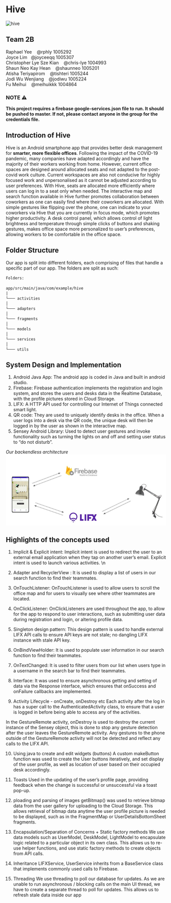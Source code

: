 # Hive
![hive](https://i.imgur.com/tbqLryV.png)

## Team 2B

Raphael Yee &nbsp;&nbsp; @rphly 1005292
<br/>
Joyce Lim&nbsp;&nbsp; @joyceeqq 1005307
<br/>
Christopher Lye Sze Kian &nbsp;&nbsp; @chris-lye 1004993
<br/>
Shaun Neo Kay Hean &nbsp;&nbsp; @shaunneo 1005201
<br/>
Atisha Teriyapirom &nbsp;&nbsp; @tishteri 1005244
<br/>
Jodi Wu Wenjiang &nbsp;&nbsp; @jodiwu 1005224
<br/>
Fu Meihui &nbsp;&nbsp; @meihuikkk 1004864
<br/>


### NOTE ⚠️
<b>This project requires a firebase google-services.json file to run. It should be pushed to master. If not, please contact anyone in the group for the credentials file.</b>

## Introduction of Hive
Hive is an Android smartphone app that provides better desk management for <b>smarter, more flexible offices</b>. Following the impact of the COVID-19 pandemic, many companies have adapted accordingly and have the majority of their workers working from home. However, current office spaces are designed around allocated seats and not adapted to the post-covid work culture. Current workspaces are also not conducive for highly focused work and unpersonalised as it cannot be adjusted according to user preferences. With Hive, seats are allocated more efficiently where users can log in to a seat only when needed. The interactive map and search function available in Hive further promotes collaboration between coworkers as one can easily find where their coworkers are allocated. With simple gestures like flipping over the phone, one can indicate to your coworkers via Hive that you are currently in focus mode, which promotes higher productivity. A desk control panel, which allows control of light brightness and temperature through simple clicks of buttons and shaking gestures, makes office space more personalized to user’s preferences, allowing workers to be comfortable in the office space. 

## Folder Structure
Our app is split into different folders, each comprising of files that handle a specific part of our app. The folders are split as such:
```
Folders:

app/src/main/java/com/example/hive
|
└─── activities             
│ 
└─── adapters
│ 
└─── fragments
│ 
└─── models
│ 
└─── services
│
└─── utils
```

## System Design and Implementation
1. Android Java App: The android app is coded in Java and built in android studio.
2. Firebase: Firebase authentication implements the registration and login system, and stores the users and desks data in the Realtime Database, with the profile pictures stored in Cloud Storage.
3. LIFX: A HTTP API used for controlling our Internet of Things connected smart light.
4. QR code: They are used to uniquely identify desks in the office. When a user logs into a desk via the QR code, the unique desk will then be logged in by the user as shown in the interactive map.
5. Sensey Android Library: Used to detect user gestures and invoke functionality such as turning the lights on and off and setting user status to “do not disturb”.

_Our backendless architecture_
![SystemArchi](https://github.com/rphly/hive/blob/master/Images/SystemArchi.jpg)

## Highlights of the concepts used
1. Implicit & Explicit intent: Implicit intent is used to redirect the user to an external email application when they tap on another user’s email. Explicit intent is used to launch various activities.
\n
2. Adapter and RecyclerView : It is used to display a list of users in our search function to find their teammates.

3. OnTouchListener: OnTouchListener is used to allow users to scroll the office map and for users to visually see where other teammates are located.

4. OnClickListener: OnClickListeners are used throughout the app, to allow for the app to respond to user interactions, such as submitting user data during registration and login, or altering profile data.

5. Singleton design pattern: This design pattern is used to handle external LIFX API calls to ensure API keys are not stale; no dangling LIFX instance with stale API key.

6. OnBindViewHolder: It is used to populate user information in our search function to find their teammates.

7. OnTextChanged: It is used to filter users from our list when users type in a username in the search bar to find their teammates.

8. Interface: It was used to ensure asynchronous getting and setting of data via the Response interface, which ensures that onSuccess and onFailure callbacks are implemented.

9. Activity Lifecycle - onCreate, onDestroy etc
Each activity after the log in has a super call to the AuthenticatedActivity class, to ensure that a user is logged in before being able to access any of the activities.

In the GestureRemote activity, onDestroy is used to destroy the current instance of the Sensey object, this is done to stop any gesture detection after the user leaves the GestureRemote activity. Any gestures to the phone outside of the GestureRemote activity will not be detected and reflect any calls to the LIFX API.

10. Using java to create and edit widgets (buttons)
A custom makeButton function was used to create the User buttons iteratively, and set display of the user profile, as well as location of user based on their occupied desk accordingly.

11. Toasts
Used in the updating of the user’s profile page, providing feedback when the change is successful or unsuccessful via a toast pop-up.

12. ploading and parsing of images
getBitmap() was used to retrieve bitmap data from the user gallery for uploading to the Cloud Storage. This allows retrieval of bitmap data anytime the user profile picture is needed to be displayed, such as in the FragmentMap or UserDetailsBottomSheet fragments.


13. Encapsulation/Separation of Concerns + Static factory methods
We use data models such as UserModel, DeskModel, LightModel to encapsulate logic related to a particular object in its own class. This allows us to re-use helper functions, and use static factory methods to create objects from API calls.

14. Inheritance
LIFXService, UserService inherits from a BaseService class that implements commonly used calls to Firebase. 


15. Threading
We use threading to poll our database for updates. As we are unable to run asynchronous / blocking calls on the main UI thread, we have to create a separate thread to poll for updates. This allows us to refresh stale data inside our app






